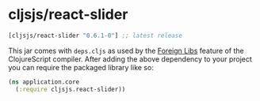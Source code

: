 # cljsjs/react-slider

[](dependency)
```clojure
[cljsjs/react-slider "0.6.1-0"] ;; latest release
```
[](/dependency)

This jar comes with `deps.cljs` as used by the [Foreign Libs][flibs] feature
of the ClojureScript compiler. After adding the above dependency to your project
you can require the packaged library like so:

```clojure
(ns application.core
  (:require cljsjs.react-slider))
```

[flibs]: https://github.com/clojure/clojurescript/wiki/Packaging-Foreign-Dependencies
